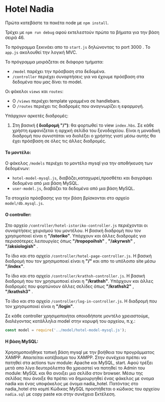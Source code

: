# Hotel Nadia 


Πρώτα κατεβάστε τα πακέτα node με `npm install`.

Τρέχει με `npm run debug` αφού εκτελεστούν πρώτα τα βήματα για την βάση σειρά 46.

Το πρόγραμμα ξεκινάει απο το `start.js` δηλώνοντας το port 3000 .
Το `app.js` ακολουθεί την λογική MVC.


Το πρόγραμμα μοιράζεται σε διάφορα τμήματα: 
 - `/model` παρέχει την πρόσβαση στα δεδομένα.
 - `/controller` περιέχει συναρτήσεις για να έχουμε πρόσβαση στα δεδομένα που μας δίνει το model.
 
 Οι φάκελοι `views` και `routes`:
 
 - Ο `/views` περιέχει template γραμμένα σε handlebars.
 - Ο `/routes` περιέχει τις διαδρομές που αναγνωρίζει η εφαρμογή.

Υπάρχουν αρκετές διαδρομές:
1. Στη βασική **( διαδρομή "/")**: θα φορτωθεί το view `index.hbs`. Σε κάθε χρήστη εμφανίζεται η αρχική 
σελίδα του ξενοδοχείου. Είναι η μοναδική διαδρομή που συνιστάται να διαλέξει ο χρήστης γιατί μέσω αυτής θα έχει πρόσβαση σε όλες τις άλλες διαδρομές.

#### Το μοντέλο:
Ο φάκελος `/models` περιέχει το μοντέλο mysql για την αποθήκευση των δεδομένων: 
- `hotel-model-mysql.js`, διαβάζει,καταχωρεί,προσθέτει και διαγράφει δεδομένα από μια βάση MySQL.
-  `user-model.js`, διαβάζει τα δεδομένα από μια βάση MySQL.


Τα στοιχεία πρόσβασης για την βάση βρίσκονται στο αρχείο `model/db.mysql.js`.

#### Ο controller:
Στο αρχείο `/controller/hotel-istoriko-controller.js` περιέχονται οι συναρτήσεις χειρισμού του μοντέλου. Η βασική διαδρομή που τον χρησιμοποιεί είναι η **"/istoriko"**. Υπάρχουν και άλλες διαδρομές για περισσότερες λειτουργίες όπως **"/tropopoihsh"** , **"/akyrwsh"** , **"/aksiologish"** .

Το ίδιο και στο αρχείο `/controller/hotel-page-controller.js`. Η βασική διαδρομή που τον χρησιμοποιεί είναι η **"/"** και απο το υπόλοιπο site μέσω **"/index"**.

Το ίδιο και στο αρχείο `/controller/krathsh-controller.js`. Η βασική διαδρομή που τον χρησιμοποιεί είναι η **"/krathsh"**. Υπάρχουν και άλλες διαδρομές που φορτώνουν άλλες σελίδες όπως **"/krathsh2"** , **"/krathsh3"** .

Το ίδιο και στο αρχείο `/controller/log-in-controller.js`. Η διαδρομή που τον χρησιμοποιεί είναι η **"/login"**.

Σε κάθε controller χρησιμοποιήται οποιοδήποτε μοντέλο χρειαστούμε, διαλέγοντας κατάλληλα model στην κορυφή του αρχείου, π.χ.:
```javascript
const model = require('../model/hotel-model-mysql.js');
```
#### H βάση MySQL:
Χρησημοποιήθηκε τοπική βάση mysql με την βοήθεια του προγράμματος XAMPP.
Απαιτείται κατέβασμα του XAMPP.
Στην συνέχεια πρέπει να πατηθεί στα actions των module: Apache και MySQL, start.
Αφού τρέξει μετά απο λίγα δευτερόλεπτα θα χρειαστεί να πατηθεί το Admin του module: MySQL και θα ανοιξει μια σελίδα στον browser.
Μέσω της σελίδας που άνοιξε θα πρέπει να δημιουργηθεί ένας φάκελος με ονομα nadia και ένας υποφάκελος με όνομα nadia_hotel. 
Πατόντας στο nadia_hotel στο κομπί Κώδικας MySQL προστήθεται ο κώδικας του αρχείου `nadia.sql` με copy paste και στην συνέχεια Εκτέλεση.
 
